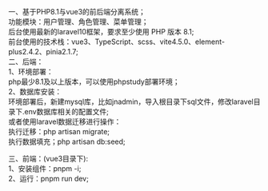 一、基于PHP8.1与vue3的前后端分离系统；<br/>
功能模块：用户管理、角色管理、菜单管理；<br/>
后台使用最新的laravel10框架，要求至少使用 PHP 版本 8.1;<br/>
前台使用的技术栈：vue3、TypeScript、scss、vite4.5.0、element-plus2.4.2、pinia2.1.7;<br/>
二、后端：<br/>
1、环境部署：<br/>
   php最少8.1及以上版本，可以使用phpstudy部署环境；<br/>
2、数据库安装：<br/>
   环境部署后，新建mysql库，比如jnadmin，导入根目录下sql文件，修改laravel目录下.env数据库相关的配置文件;<br/>
   或者使用laravel数据迁移进行操作：<br/>
   执行迁移：php artisan migrate;<br/>
   执行数据填充；php artisan db:seed;<br/>
   
三、前端：(vue3目录下):<br/>
1、安装组件：pnpm -i;<br/>
2、运行：pnpm run dev;<br/>
